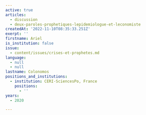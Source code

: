 ```yaml
---
active: true
articles:
  - discussion
  - deux-paroles-prophetiques-lepidemiologue-et-leconomiste
createdAt: '2022-11-10T08:35:33.251Z'
exerpt: ''
firstname: Ariel
is_institution: false
issue:
  - content/issues/crises-et-prophetes.md
language:
  - null
  - null
lastname: Colonomos
positions_and_institutions:
  - institution: CERI-SciencesPo, France
    positions:
      - ''
years:
  - 2020

---
```

